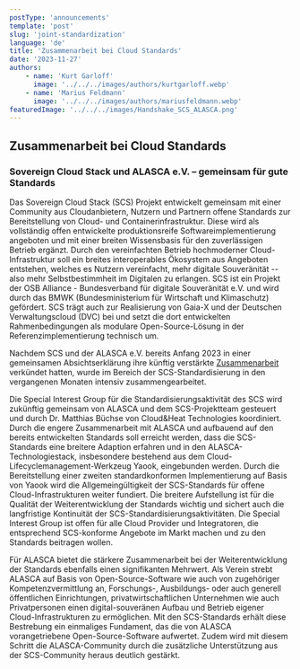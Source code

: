 ```yaml
---
postType: 'announcements'
template: 'post'
slug: 'joint-standardization'
language: 'de'
title: 'Zusammenarbeit bei Cloud Standards'
date: '2023-11-27'
authors:
    - name: 'Kurt Garloff'
      image: '../../../images/authors/kurtgarloff.webp'
    - name: 'Marius Feldmann'
      image: '../../../images/authors/mariusfeldmann.webp'
featuredImage: '../../../images/Handshake_SCS_ALASCA.png'
---
```


## Zusammenarbeit bei Cloud Standards

### Sovereign Cloud Stack und ALASCA e.V. – gemeinsam für gute Standards

Das Sovereign Cloud Stack (SCS) Projekt entwickelt gemeinsam mit einer
Community aus Cloudanbietern, Nutzern und Partnern offene Standards zur
Bereitstellung von Cloud- und Containerinfrastruktur. Diese wird als
vollständig offen entwickelte produktionsreife Softwareimplementierung
angeboten und mit einer breiten Wissensbasis für den zuverlässigen Betrieb
ergänzt. Durch den vereinfachten Betrieb hochmoderner Cloud-Infrastruktur soll
ein breites interoperables Ökosystem aus Angeboten entstehen, welches es
Nutzern vereinfacht, mehr digitale Souveränität -- also mehr Selbstbestimmheit
im Digitalen zu erlangen. SCS ist ein Projekt der OSB Alliance - Bundesverband
für digitale Souveränität e.V. und wird durch das BMWK (Bundesministerium für
Wirtschaft und Klimaschutz) gefördert. SCS trägt auch zur Realisierung von
Gaia-X und der Deutschen Verwaltungscloud (DVC) bei und setzt die dort
entwickelten Rahmenbedingungen als modulare Open-Source-Lösung in der
Referenzimplementierung technisch um.

Nachdem SCS und der ALASCA e.V. bereits Anfang 2023 in einer gemeinsamen
Absichtserklärung ihre künftig verstärkte
[Zusammenarbeit](https://scs.community/de/2023/01/16/collaboration-of-alasca-and-scs/)
verkündet hatten, wurde im Bereich der SCS-Standardisierung in den vergangenen
Monaten intensiv zusammengearbeitet.

Die Special Interest Group für die Standardisierungsaktivität des SCS wird
zukünftig gemeinsam von ALASCA und dem SCS-Projektteam gesteuert und durch Dr.
Matthias Büchse von Cloud&Heat Technologies koordiniert. Durch die engere Zusammenarbeit
mit ALASCA und aufbauend auf den bereits entwickelten Standards soll erreicht
werden, dass die SCS-Standards eine breitere Adaption erfahren und in den
ALASCA-Technologiestack, insbesondere bestehend aus dem
Cloud-Lifecyclemanagement-Werkzeug Yaook, eingebunden werden. Durch die
Bereitstellung einer zweiten standardkonformen Implementierung auf Basis von
Yaook wird die Allgemeingültigkeit der SCS-Standards für offene
Cloud-Infrastrukturen weiter fundiert. Die breitere Aufstellung ist für die
Qualität der Weiterentwicklung der Standards wichtig und sichert auch die
langfristige Kontinuität der SCS-Standardisierungsaktivitäten. Die Special
Interest Group ist offen für alle Cloud Provider und Integratoren, die
entsprechend SCS-konforme Angebote im Markt machen und zu den Standards
beitragen wollen.

Für ALASCA bietet die stärkere Zusammenarbeit bei der Weiterentwicklung der
Standards ebenfalls einen signifikanten Mehrwert. Als Verein strebt ALASCA auf
Basis von Open-Source-Software wie auch von zugehöriger Kompetenzvermittlung
an, Forschungs-, Ausbildungs- oder auch generell öffentlichen Einrichtungen,
privatwirtschaftlichen Unternehmen wie auch Privatpersonen einen
digital-souveränen Aufbau und Betrieb eigener Cloud-Infrastrukturen zu
ermöglichen. Mit den SCS-Standards erhält diese Bestrebung ein einmaliges
Fundament, das die von ALASCA vorangetriebene Open-Source-Software aufwertet.
Zudem wird mit diesem Schritt die ALASCA-Community durch die zusätzliche
Unterstützung aus der SCS-Community heraus deutlich gestärkt.
